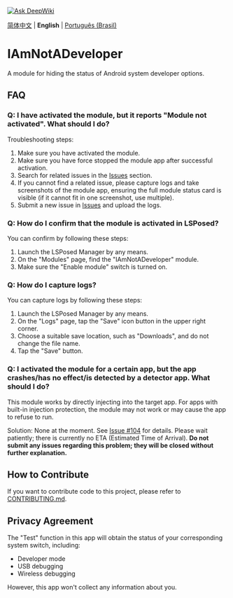 [![Ask DeepWiki](https://deepwiki.com/badge.svg)](https://deepwiki.com/xfqwdsj/IAmNotADeveloper)

[简体中文](README.md) | **English** | [Português (Brasil)](README_pt-BR.md)

# IAmNotADeveloper

A module for hiding the status of Android system developer options.

## FAQ

### Q: I have activated the module, but it reports "Module not activated". What should I do?

Troubleshooting steps:

1. Make sure you have activated the module.
2. Make sure you have force stopped the module app after successful activation.
3. Search for related issues in the [Issues](https://github.com/xfqwdsj/IAmNotADeveloper/issues) section.
4. If you cannot find a related issue, please capture logs and take screenshots of the module app, ensuring the full module status card is visible (if it cannot fit in one screenshot, use multiple).
5. Submit a new issue in [Issues](https://github.com/xfqwdsj/IAmNotADeveloper/issues) and upload the logs.

### Q: How do I confirm that the module is activated in LSPosed?

You can confirm by following these steps:

1. Launch the LSPosed Manager by any means.
2. On the "Modules" page, find the "IAmNotADeveloper" module.
3. Make sure the "Enable module" switch is turned on.

### Q: How do I capture logs?

You can capture logs by following these steps:

1. Launch the LSPosed Manager by any means.
2. On the "Logs" page, tap the "Save" icon button in the upper right corner.
3. Choose a suitable save location, such as "Downloads", and do not change the file name.
4. Tap the "Save" button.

### Q: I activated the module for a certain app, but the app crashes/has no effect/is detected by a detector app. What should I do?

This module works by directly injecting into the target app. For apps with built-in injection protection, the module may not work or may cause the app to refuse to run.

Solution: None at the moment. See [Issue #104](https://github.com/xfqwdsj/IAmNotADeveloper/issues/104) for details. Please wait patiently; there is currently no ETA (Estimated Time of Arrival). **Do not submit any issues regarding this problem; they will be closed without further explanation.**

## How to Contribute

If you want to contribute code to this project, please refer to [CONTRIBUTING.md](CONTRIBUTING.md).

## Privacy Agreement

The "Test" function in this app will obtain the status of your corresponding system switch, including:

- Developer mode
- USB debugging
- Wireless debugging

However, this app won't collect any information about you.
